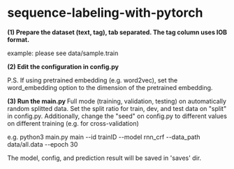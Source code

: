 # sequence-labeling-with-pytorch

<b>(1) Prepare the dataset (text, tag), tab separated. The tag column uses IOB format.</b>

example: please see data/sample.train

<b>(2) Edit the configuration in config.py</b>

P.S. If using pretrained embedding (e.g. word2vec), set the word_embedding option to the dimension of the pretrained embedding.

<b>(3) Run the main.py </b>
Full mode (training, validation, testing) on automatically random splitted data. Set the split ratio for train, dev, and test data on "split" in config.py. Additionally, change the "seed" on config.py to different values on different training (e.g. for cross-validation)
    
e.g. python3 main.py main --id trainID --model rnn_crf --data_path data/all.data --epoch 30

The model, config, and prediction result will be saved in 'saves' dir.
